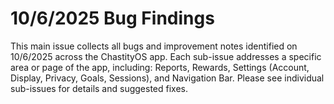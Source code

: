 # 10/6/2025 Bug Findings

This main issue collects all bugs and improvement notes identified on 10/6/2025 across the ChastityOS app. Each sub-issue addresses a specific area or page of the app, including: Reports, Rewards, Settings (Account, Display, Privacy, Goals, Sessions), and Navigation Bar. Please see individual sub-issues for details and suggested fixes.